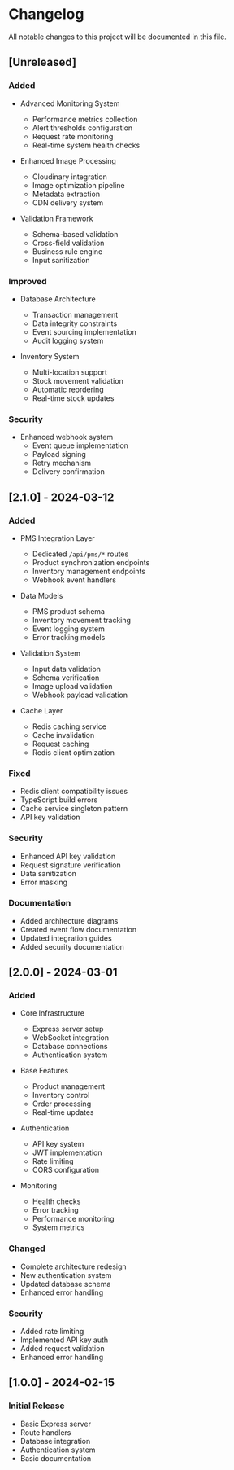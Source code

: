 # Changelog

All notable changes to this project will be documented in this file.

## [Unreleased]
### Added
- Advanced Monitoring System
  - Performance metrics collection
  - Alert thresholds configuration
  - Request rate monitoring
  - Real-time system health checks

- Enhanced Image Processing
  - Cloudinary integration
  - Image optimization pipeline
  - Metadata extraction
  - CDN delivery system

- Validation Framework
  - Schema-based validation
  - Cross-field validation
  - Business rule engine
  - Input sanitization

### Improved
- Database Architecture
  - Transaction management
  - Data integrity constraints
  - Event sourcing implementation
  - Audit logging system

- Inventory System
  - Multi-location support
  - Stock movement validation
  - Automatic reordering
  - Real-time stock updates

### Security
- Enhanced webhook system
  - Event queue implementation
  - Payload signing
  - Retry mechanism
  - Delivery confirmation

## [2.1.0] - 2024-03-12

### Added
- PMS Integration Layer
  - Dedicated `/api/pms/*` routes
  - Product synchronization endpoints
  - Inventory management endpoints
  - Webhook event handlers

- Data Models
  - PMS product schema
  - Inventory movement tracking
  - Event logging system
  - Error tracking models

- Validation System
  - Input data validation
  - Schema verification
  - Image upload validation
  - Webhook payload validation

- Cache Layer
  - Redis caching service
  - Cache invalidation
  - Request caching
  - Redis client optimization

### Fixed
- Redis client compatibility issues
- TypeScript build errors
- Cache service singleton pattern
- API key validation

### Security
- Enhanced API key validation
- Request signature verification
- Data sanitization
- Error masking

### Documentation
- Added architecture diagrams
- Created event flow documentation
- Updated integration guides
- Added security documentation

## [2.0.0] - 2024-03-01

### Added
- Core Infrastructure
  - Express server setup
  - WebSocket integration
  - Database connections
  - Authentication system

- Base Features
  - Product management
  - Inventory control
  - Order processing
  - Real-time updates

- Authentication
  - API key system
  - JWT implementation
  - Rate limiting
  - CORS configuration

- Monitoring
  - Health checks
  - Error tracking
  - Performance monitoring
  - System metrics

### Changed
- Complete architecture redesign
- New authentication system
- Updated database schema
- Enhanced error handling

### Security
- Added rate limiting
- Implemented API key auth
- Added request validation
- Enhanced error handling

## [1.0.0] - 2024-02-15

### Initial Release
- Basic Express server
- Route handlers
- Database integration
- Authentication system
- Basic documentation

